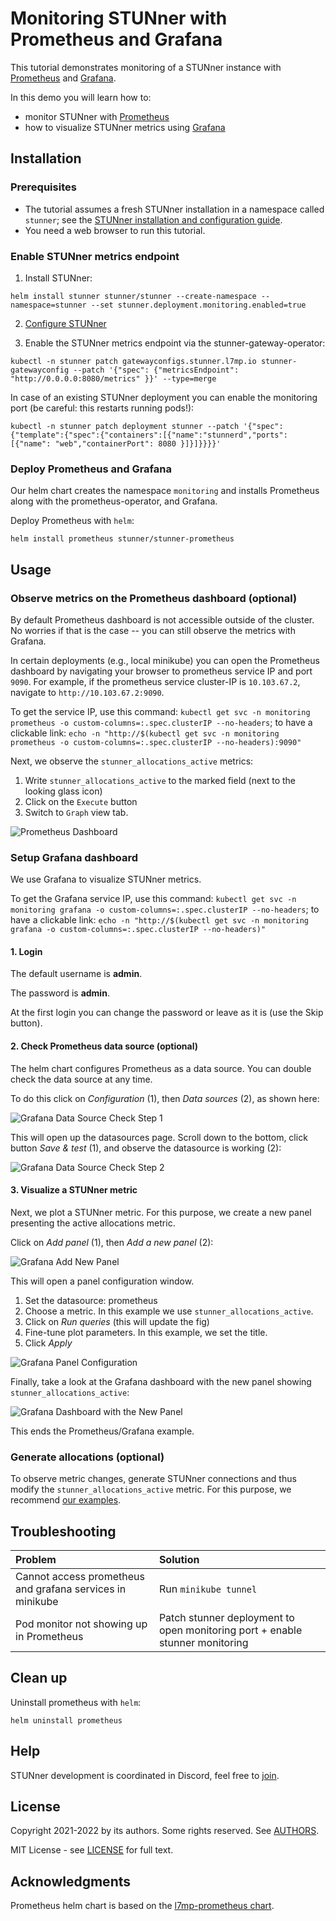 # Monitoring STUNner with Prometheus and Grafana

This tutorial demonstrates monitoring of a STUNner instance with [Prometheus](https://prometheus.io/) and [Grafana](https://grafana.com/).

In this demo you will learn how to:
* monitor STUNner with [Prometheus](https://prometheus.io/)
* how to visualize STUNner metrics using [Grafana](https://grafana.com/)

## Installation

### Prerequisites

* The tutorial assumes a fresh STUNner installation in a namespace called `stunner`; see the [STUNner installation and configuration guide](/doc/INSTALL.md).
* You need a web browser to run this tutorial.

### Enable STUNner metrics endpoint

1. Install STUNner:
```console
helm install stunner stunner/stunner --create-namespace --namespace=stunner --set stunner.deployment.monitoring.enabled=true
```
2. [Configure STUNner](https://github.com/l7mp/stunner#configuration)

3. Enable the STUNner metrics endpoint via the stunner-gateway-operator:
```console
kubectl -n stunner patch gatewayconfigs.stunner.l7mp.io stunner-gatewayconfig --patch '{"spec": {"metricsEndpoint": "http://0.0.0.0:8080/metrics" }}' --type=merge
```

In case of an existing STUNner deployment you can enable the monitoring port (be careful: this restarts running pods!):
```console
kubectl -n stunner patch deployment stunner --patch '{"spec":{"template":{"spec":{"containers":[{"name":"stunnerd","ports":[{"name": "web","containerPort": 8080 }]}]}}}}'
```

### Deploy Prometheus and Grafana

Our helm chart creates the namespace `monitoring` and installs Prometheus along with the prometheus-operator, and Grafana.

Deploy Prometheus with `helm`:
```console
helm install prometheus stunner/stunner-prometheus
```

## Usage

### Observe metrics on the Prometheus dashboard (optional)
By default Prometheus dashboard is not accessible outside of the cluster. No worries if that is the case -- you can still observe the metrics with Grafana.

In certain deployments (e.g., local minikube) you can open the Prometheus dashboard by navigating your browser to prometheus service IP and port `9090`.  For example, if the prometheus service cluster-IP is `10.103.67.2`, navigate to `http://10.103.67.2:9090`.

To get the service IP, use this command: `kubectl get svc -n monitoring prometheus -o custom-columns=:.spec.clusterIP --no-headers`; to have a clickable link: `echo -n "http://$(kubectl get svc -n monitoring prometheus -o custom-columns=:.spec.clusterIP --no-headers):9090"`

Next, we observe the `stunner_allocations_active` metrics:

1. Write `stunner_allocations_active` to the marked field (next to the looking glass icon)
2. Click on the `Execute` button
3. Switch to `Graph` view tab.

![Prometheus Dashboard](prometheus-dashboard.png)

### Setup Grafana dashboard

We use Grafana to visualize STUNner metrics.

To get the Grafana service IP, use this command: `kubectl get svc -n monitoring grafana -o custom-columns=:.spec.clusterIP --no-headers`; to have a clickable link: `echo -n "http://$(kubectl get svc -n monitoring grafana -o custom-columns=:.spec.clusterIP --no-headers)"`

#### 1. Login

The default username is **admin**.

The password is **admin**.

At the first login you can change the password or leave as it is (use the Skip button).

#### 2. Check Prometheus data source (optional)

The helm chart configures Prometheus as a data source. You can double check the data source at any time.

To do this click on *Configuration* (1), then *Data sources* (2), as shown here:

![Grafana Data Source Check Step 1](grafana-prom-datasource_0.png)

This will open up the datasources page. Scroll down to the bottom, click button *Save & test* (1), and observe the datasource is working (2):

![Grafana Data Source Check Step 2](grafana-prom-datasource_1.png)

#### 3. Visualize a STUNner metric

Next, we plot a STUNner metric. For this purpose, we create a new panel presenting the active allocations metric.

Click on *Add panel* (1), then *Add a new panel* (2):

![Grafana Add New Panel](grafana-add-panel-dashboard_0.png)

This will open a panel configuration window.

1. Set the datasource: prometheus
2. Choose a metric. In this example we use `stunner_allocations_active`.
3. Click on *Run queries* (this will update the fig)
4. Fine-tune plot parameters. In this example, we set the title.
5. Click *Apply*

![Grafana Panel Configuration](grafana-add-panel-config_0.png)

Finally, take a look at the Grafana dashboard with the new panel showing `stunner_allocations_active`:

![Grafana Dashboard with the New Panel](grafana-add-panel-dashboard_1.png)

This ends the Prometheus/Grafana example.

### Generate allocations (optional)

To observe metric changes, generate STUNner connections and thus modify the `stunner_allocations_active` metric. For this purpose, we recommend [our examples](https://github.com/l7mp/stunner/tree/main/examples).

## Troubleshooting

| Problem | Solution |
| :--- | :--- |
|Cannot access prometheus and grafana services in minikube | Run `minikube tunnel` |
|Pod monitor not showing up in Prometheus | Patch stunner deployment to open monitoring port + enable stunner monitoring |

## Clean up

Uninstall prometheus with `helm`:
```console
helm uninstall prometheus
```

## Help

STUNner development is coordinated in Discord, feel free to [join](https://discord.gg/DyPgEsbwzc).

## License

Copyright 2021-2022 by its authors. Some rights reserved. See [AUTHORS](../../AUTHORS).

MIT License - see [LICENSE](../../LICENSE) for full text.

## Acknowledgments

Prometheus helm chart is based on the [l7mp-prometheus chart](https://github.com/l7mp/l7mp/tree/master/helm-charts/l7mp-prometheus).
